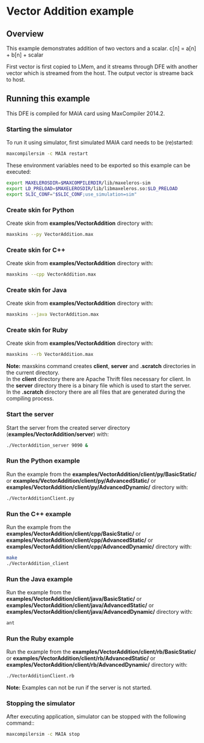 # Vector Addition example

## Overview

This example demonstrates addition of two vectors and a scalar. c[n] = a[n] + b[n] + scalar

First vector is first copied to LMem, and it streams through DFE with another vector which is streamed from the host. The output vector is streame back to host.

## Running this example

This DFE is compiled for MAIA card using MaxCompiler 2014.2.

### Starting the simulator

To run it using simulator, first simulated MAIA card needs to be (re)started:

```bash
maxcompilersim -c MAIA restart
```

These environment variables need to be exported so this example can be executed:

```bash
export MAXELEROSDIR=$MAXCOMPILERDIR/lib/maxeleros-sim
export LD_PRELOAD=$MAXELEROSDIR/lib/libmaxeleros.so:$LD_PRELOAD
export SLIC_CONF="$SLIC_CONF;use_simulation=sim"
```

### Create skin for Python

Create skin from **examples/VectorAddition** directory with:

```bash
maxskins --py VectorAddition.max
```

### Create skin for C++

Create skin from **examples/VectorAddition** directory with:

```bash
maxskins --cpp VectorAddition.max
```

### Create skin for Java

Create skin from **examples/VectorAddition** directory with:

```bash
maxskins --java VectorAddition.max
```

### Create skin for Ruby

Create skin from **examples/VectorAddition** directory with:

```bash
maxskins --rb VectorAddition.max
```
    
**Note:** maxskins command creates **client**, **server** and **.scratch** directories in the current directory.    
In the **client** directory there are Apache Thrift files necessary for client. 
In the **server** directory there is a binary file which is used to start the server.   
In the **.scratch** directory there are all files that are generated during the compiling process.  

### Start the server

Start the server from the created server directory (**examples/VectorAddition/server**) with:

```bash
./VectorAddition_server 9090 &
```

### Run the Python example

Run the example from the **examples/VectorAddition/client/py/BasicStatic/** or **examples/VectorAddition/client/py/AdvancedStatic/** or **examples/VectorAddition/client/py/AdvancedDynamic/** directory with:

```bash
./VectorAdditionClient.py
```

### Run the C++ example

Run the example from the **examples/VectorAddition/client/cpp/BasicStatic/** or **examples/VectorAddition/client/cpp/AdvancedStatic/** or **examples/VectorAddition/client/cpp/AdvancedDynamic/** directory with:

```bash
make
./VectorAddition_client
```

### Run the Java example

Run the example from the **examples/VectorAddition/client/java/BasicStatic/** or **examples/VectorAddition/client/java/AdvancedStatic/** or **examples/VectorAddition/client/java/AdvancedDynamic/** directory with:

```bash
ant
```

### Run the Ruby example

Run the example from the **examples/VectorAddition/client/rb/BasicStatic/** or **examples/VectorAddition/client/rb/AdvancedStatic/** or **examples/VectorAddition/client/rb/AdvancedDynamic/** directory with:

```bash
./VectorAdditionClient.rb
```
    
**Note:** Examples can not be run if the server is not started. 

### Stopping the simulator

After executing application, simulator can be stopped with the following command::

```bash
maxcompilersim -c MAIA stop
```

